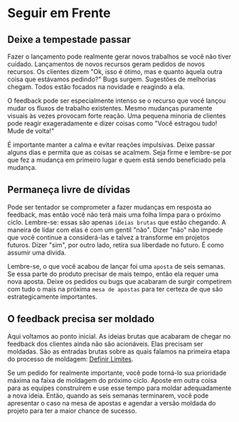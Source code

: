 # Seguir em Frente

## Deixe a tempestade passar

Fazer o lançamento pode realmente gerar novos trabalhos se você não tiver cuidado. Lançamentos de novos recursos geram pedidos de novos recursos. Os clientes dizem "Ok, isso é ótimo, mas e quanto àquela outra coisa que estávamos pedindo?" Bugs surgem. Sugestões de melhorias chegam. Todos estão focados na novidade e reagindo a ela.

O feedback pode ser especialmente intenso se o recurso que você lançou mudar os fluxos de trabalho existentes. Mesmo mudanças puramente visuais às vezes provocam forte reação. Uma pequena minoria de clientes pode reagir exageradamente e dizer coisas como "Você estragou tudo! Mude de volta!"

É importante manter a calma e evitar reações impulsivas. Deixe passar alguns dias e permita que as coisas se acalmem. Seja firme e lembre-se por que fez a mudança em primeiro lugar e quem está sendo beneficiado pela mudança.

## Permaneça livre de dívidas

Pode ser tentador se comprometer a fazer mudanças em resposta ao feedback, mas então você não terá mais uma folha limpa para o próximo ciclo. Lembre-se: essas são apenas `ideias brutas` que estão chegando. A maneira de lidar com elas é com um gentil "não". Dizer "não" não impede que você continue a considerá-las e talvez a transforme em projetos futuros. Dizer "sim", por outro lado, retira sua liberdade no futuro. É como assumir uma dívida.

Lembre-se, o que você acabou de lançar foi uma `aposta` de seis semanas. Se essa parte do produto precisar de mais tempo, então ela requer uma nova aposta. Deixe os pedidos ou bugs que acabaram de surgir competirem com tudo o mais na próxima `mesa de apostas` para ter certeza de que são estrategicamente importantes.

## O feedback precisa ser moldado

Aqui voltamos ao ponto inicial. As ideias brutas que acabaram de chegar no feedback dos clientes ainda não são acionáveis. Elas precisam ser moldadas. São as entradas brutas sobre as quais falamos na primeira etapa do processo de moldagem: [Definir Limites](1.2-chapter-03).

Se um pedido for realmente importante, você pode torná-lo sua prioridade máxima na faixa de moldagem do próximo ciclo. Aposte em outra coisa para as equipes construírem e use esse tempo para moldar adequadamente a nova ideia. Então, quando as seis semanas terminarem, você pode apresentar o caso na mesa de apostas e agendar a versão moldada do projeto para ter a maior chance de sucesso.
